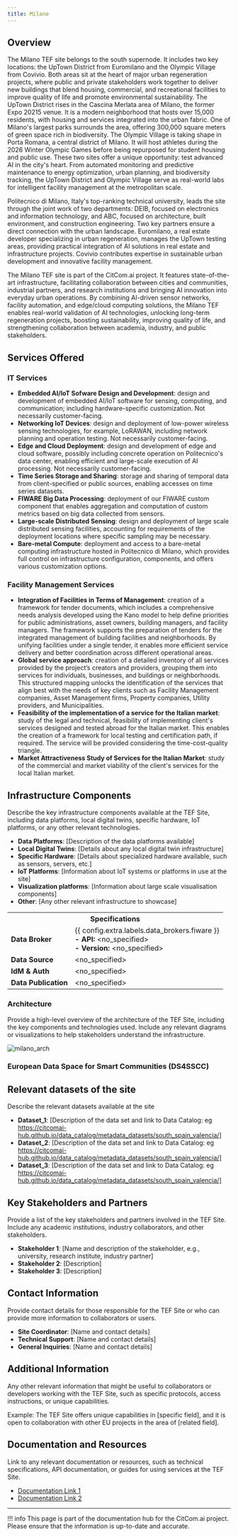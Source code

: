 ```yaml
---
title: Milano
---
```


## Overview

The Milano TEF site belongs to the south supernode. It includes two key locations: the UpTown District from Euromilano and the Olympic Village from Covivio.
Both areas sit at the heart of major urban regeneration projects, where public and private stakeholders work together to deliver new buildings that blend housing, commercial, and recreational facilities to improve quality of life and promote environmental sustainability.
The UpTown District rises in the Cascina Merlata area of Milano, the former Expo 20215 venue. It is a modern neighborhood that hosts over 15,000 residents, with housing and services integrated into the urban fabric.
One of Milano's largest parks surrounds the area, offering 300,000 square meters of green space rich in biodiversity.
The Olympic Village is taking shape in Porta Romana, a central district of Milano. It will host athletes during the 2026 Winter Olympic Games before being repurposed for student housing and public use.
These two sites offer a unique opportunity: test advanced AI in the city's heart. From automated monitoring and predictive maintenance to energy optimization, urban planning, and biodiversity tracking, the UpTown District and Olympic Village serve as real-world labs for intelligent facility management at the metropolitan scale.

Politecnico di Milano, Italy's top-ranking technical university, leads the site through the joint work of two departments: DEIB, focused on electronics and information technology, and ABC, focused on architecture, built environment, and construction engineering.
Two key partners ensure a direct connection with the urban landscape. Euromilano, a real estate developer specializing in urban regeneration, manages the UpTown testing areas, providing practical integration of AI solutions in real estate and infrastructure projects.
Covivio contributes expertise in sustainable urban development and innovative facility management.

The Milano TEF site is part of the CitCom.ai project. It features state-of-the-art infrastructure, facilitating collaboration between cities and communities, industrial partners, and research institutions and bringing AI innovation into everyday urban operations.
By combining AI-driven sensor networks, facility automation, and edge/cloud computing solutions, the Milano TEF enables real-world validation of AI technologies, unlocking long-term regeneration projects, boosting sustainability, improving quality of life, and strengthening collaboration between academia, industry, and public stakeholders.

## Services Offered

### IT Services
- **Embedded AI/IoT Sofware Design and Development**: design and development of embedded AI/IoT software for sensing, computing, and communication; including hardware-specific customization. Not necessarily customer-facing.
- **Networking IoT Devices**: design and deployment of low-power wireless sensing technologies, for example, LoRAWAN, including network planning and operation testing. Not necessarily customer-facing.
- **Edge and Cloud Deployment**: design and development of edge and cloud software, possibly including concrete operation on Politecnico's data center, enabling efficient and large-scale execution of AI processing. Not necessarily customer-facing.
- **Time Series Storage and Sharing**: storage and sharing of temporal data from client-specified or public sources, enabling accesses on time series datasets.
- **FIWARE Big Data Processing**: deployment of our FIWARE custom component that enables aggregation and computation of custom metrics based on big data collected from sensors.
- **Large-scale Distributed Sensing**: design and deployment of large scale distributed sensing facilities, accounting for requirements of the deployment locations where specific sampling may be necessary.
- **Bare-metal Compute**: deployment and access to a bare-metal computing infrastructure hosted in Politecnico di Milano, which provides full control on infrastructure configuration, components, and offers various customization options.

### Facility Management Services
- **Integration of Facilities in Terms of Management**: creation of a framework for tender documents, which includes a comprehensive needs analysis developed using the Kano model to help define priorities for public administrations, asset owners, building managers, and facility managers. The framework supports the preparation of tenders for the integrated management of building facilities and neighborhoods. By unifying facilities under a single tender, it enables more efficient service delivery and better coordination across different operational areas.
- **Global service approach**: creation of a detailed inventory of all services provided by the project’s creators and providers, grouping them into services for individuals, businesses, and buildings or neighborhoods. This structured mapping unlocks the identification of the services that align best with the needs of key clients such as Facility Management companies, Asset Management firms, Property companies, Utility providers, and Municipalities.
- **Feasibility of the implementation of a service for the Italian market**: study of the legal and technical, feasibility of implementing client's services designed and tested abroad for the Italian market. This enables the creation of a framework for local testing and certification path, if required. The service will be provided considering the time-cost-quality triangle.
- **Market Attractiveness Study of Services for the Italian Market**: study of the commercial and market viability of the client's services for the local Italian market.

## Infrastructure Components

Describe the key infrastructure components available at the TEF Site, including data platforms, local digital twins, specific hardware, IoT platforms, or any other relevant technologies.

- **Data Platforms**: [Description of the data platforms available]
- **Local Digital Twins**: [Details about any local digital twin infrastructure]
- **Specific Hardware**: [Details about specialized hardware available, such as sensors, servers, etc.]
- **IoT Platforms**: [Information about IoT systems or platforms in use at the site]
- **Visualization platforms**: [Information about large scale visualisation components]
- **Other**: [Any other relevant infrastructure to showcase]

<table>
  <tr>
    <th colspan="2" style="text-align: center;">Specifications</th>
  </tr>
  <tr>
    <td><strong>Data Broker<strong></td>
    <td>
      {{ config.extra.labels.data_brokers.fiware }}<br>
      <strong>- API:</strong> &lt;no_specified><br>
      <strong>- Version:</strong> &lt;no_specified>
    </td>
  </tr>
  <tr>
    <td><strong>Data Source<strong></td>
    <td>&lt;no_specified></td>
  </tr>
  <tr>
    <td><strong>IdM &amp; Auth<strong></td>
    <td>&lt;no_specified></td>
  </tr>
  <tr>
    <td><strong>Data Publication<strong></td>
    <td>&lt;no_specified></td>
  </tr>
</table>

### Architecture

Provide a high-level overview of the architecture of the TEF Site, including the key components and technologies used. Include any relevant diagrams or visualizations to help stakeholders understand the infrastructure.

![milano_arch](./img/milano-arch.png)

### European Data Space for Smart Communities (DS4SSCC)

<!-- {{ config.extra.labels.ds4ssc_compliant.yes_comp.data_sources }} {{ config.extra.labels.ds4ssc_compliant.yes_comp.data_broker }} {{ config.extra.labels.ds4ssc_compliant.yes_comp.data_api }} {{ config.extra.labels.ds4ssc_compliant.no_comp.data_idm_auth }} {{ config.extra.labels.ds4ssc_compliant.no_comp.data_publication }}

![aarhus_city_lab_arch-ds4sscc](./img/aarhus_city_lab_ds4sscc-arch.svg) -->

## Relevant datasets of the site

Describe the relevant datasets available at the site

- **Dataset_1**: [Description of the data set and link to Data Catalog: eg https://citcomai-hub.github.io/data_catalog/metadata_datasets/south_spain_valencia/]
- **Dataset_2**: [Description of the data set and link to Data Catalog: eg https://citcomai-hub.github.io/data_catalog/metadata_datasets/south_spain_valencia/]
- **Dataset_3**: [Description of the data set and link to Data Catalog: eg https://citcomai-hub.github.io/data_catalog/metadata_datasets/south_spain_valencia/]

## Key Stakeholders and Partners

Provide a list of the key stakeholders and partners involved in the TEF Site. Include any academic institutions, industry collaborators, and other stakeholders.

- **Stakeholder 1**: [Name and description of the stakeholder, e.g., university, research institute, industry partner]
- **Stakeholder 2**: [Description]
- **Stakeholder 3**: [Description]

## Contact Information

Provide contact details for those responsible for the TEF Site or who can provide more information to collaborators or users.

- **Site Coordinator**: [Name and contact details]
- **Technical Support**: [Name and contact details]
- **General Inquiries**: [Name and contact details]

## Additional Information

Any other relevant information that might be useful to collaborators or developers working with the TEF Site, such as specific protocols, access instructions, or unique capabilities.

Example:
The TEF Site offers unique capabilities in [specific field], and it is open to collaboration with other EU projects in the area of [related field].

## Documentation and Resources

Link to any relevant documentation or resources, such as technical specifications, API documentation, or guides for using services at the TEF Site.

- [Documentation Link 1](#)
- [Documentation Link 2](#)

---

!!! info
    This page is part of the documentation hub for the CitCom.ai project. Please ensure that the information is up-to-date and accurate.
